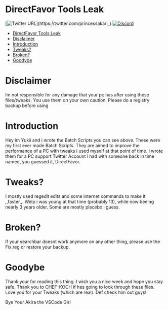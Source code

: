 # DirectFavor Tools Leak

[![Twitter URL](https://img.shields.io/twitter/url?label=Follow%20me&style=social&url=https%3A%2F%2Ftwitter.com%2Fprincessakari_)](https://twitter.com/princessakari_)
[![Discord](https://img.shields.io/discord/622504866132000768?logo=Discord)](https://discord.gg/8AyNesa)


* [DirectFavor Tools Leak](#directfavor-tools-leak)
* [Disclaimer](#disclaimer)
* [Introduction](#introduction)
* [Tweaks?](#tweaks)
* [Broken?](#broken)
* [Goodybe](#goodybe)

# Disclaimer
Im not responsible for any damage that your pc has after using these files/tweaks.
You use them on your own caution. Please do a registry backup before using

# Introduction
Hey im Yukii and i wrote the Batch Scripts you can see above. These were my first ever made Batch Scripts.
They are aimed to improve the performance of a PC with tweaks i used myself at that point of time.
I wrote them for a PC support Twitter Account i had with someone back in time named, you guessed it, DirectFavor.


# Tweaks?
I mostly used regedit edits and some internet commands to make it ,,faster,,.
Welp i was young at that time (probably 13), while now beeing nearly 3 years older.
Some are mostly placebo i guess.

# Broken?
If your searchbar doesnt work anymore on any other thing, please use the Fix.reg or restore your backup.


# Goodybe
Thank your for reading this thing.
I wish you a nice week and hope you stay safe.
Thank you to CHEF-KOCH if hes going to look through these files.
Love you for your Tweaks (which are real).
Def check him out guys!

   Bye
Your Akira the VSCode Girl
